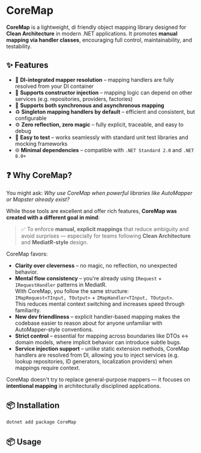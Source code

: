 ﻿# CoreMap

**CoreMap** is a lightweight, di friendly object mapping library designed for **Clean Architecture** in modern .NET applications. 
It promotes **manual mapping via handler classes**, encouraging full control, maintainability, and testability.

## ✨ Features

- 🔌 **DI-integrated mapper resolution** – mapping handlers are fully resolved from your DI container
- 🧩 **Supports constructor injection** – mapping logic can depend on other services (e.g. repositories, providers, factories)
- 🔁 **Supports both synchronous and asynchronous mapping**
- ♻️ **Singleton mapping handlers by default** – efficient and consistent, but configurable
- ⚙️ **Zero reflection, zero magic** – fully explicit, traceable, and easy to debug
- 🧪 **Easy to test** – works seamlessly with standard unit test libraries and mocking frameworks
- 🌐 **Minimal dependencies** – compatible with `.NET Standard 2.0` and `.NET 8.0+`

## ❓ Why CoreMap?

You might ask: _Why use CoreMap when powerful libraries like AutoMapper or Mapster already exist?_

While those tools are excellent and offer rich features, **CoreMap was created with a different goal in mind**:

> ✅ To enforce **manual, explicit mappings** that reduce ambiguity and avoid surprises — especially for teams following **Clean Architecture** and **MediatR-style** design.

CoreMap favors:

- **Clarity over cleverness** – no magic, no reflection, no unexpected behavior.
- **Mental flow consistency** – you're already using `IRequest` + `IRequestHandler` patterns in MediatR.  
  With CoreMap, you follow the same structure:  
  `IMapRequest<TInput, TOutput>` + `IMapHandler<TInput, TOutput>`.  
  This reduces mental context switching and increases speed through familiarity.
- **New dev friendliness** – explicit handler-based mapping makes the codebase easier to reason about for anyone unfamiliar with AutoMapper-style conventions.
- **Strict control** – essential for mapping across boundaries like DTOs ↔ domain models, where implicit behavior can introduce subtle bugs.
- **Service injection support** – unlike static extension methods, CoreMap handlers are resolved from DI, allowing you to inject services (e.g. lookup repositories, ID generators, localization providers) when mappings require context.

CoreMap doesn't try to replace general-purpose mappers — it focuses on **intentional mapping** in architecturally disciplined applications.


## 📦 Installation

```bash
dotnet add package CoreMap
```

## 📦 Usage

```bash

```